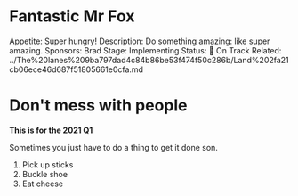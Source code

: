# Fantastic Mr Fox

Appetite: Super hungry!
Description: Do something amazing: like super amazing.
Sponsors: Brad
Stage: Implementing
Status: 💚 On Track
Related: ../The%20lanes%209ba797dad4c84b86be53f474f50c286b/Land%202fa21cb06ece46d687f51805661e0cfa.md

# Don't mess with people

**This is for the 2021 Q1**

Sometimes you just have to do a thing to get it done son.

1. Pick up sticks
2. Buckle shoe
3. Eat cheese